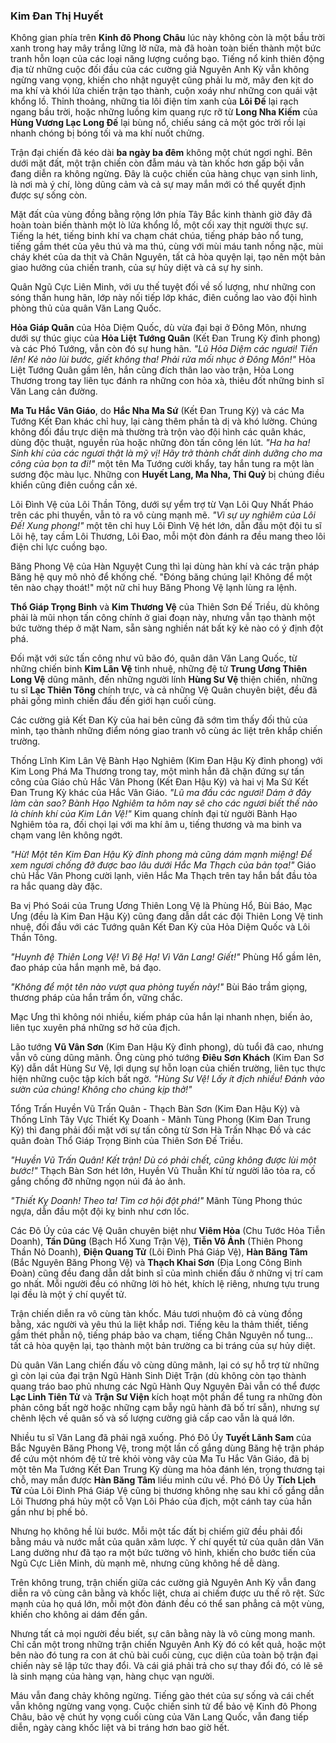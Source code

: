 ### Kim Đan Thị Huyết

Không gian phía trên **Kinh đô Phong Châu** lúc này không còn là một bầu trời xanh trong hay mây trắng lững lờ nữa, mà đã hoàn toàn biến thành một bức tranh hỗn loạn của các loại năng lượng cuồng bạo. Tiếng nổ kinh thiên động địa từ những cuộc đối đầu của các cường giả Nguyên Anh Kỳ vẫn không ngừng vang vọng, khiến cho nhật nguyệt cũng phải lu mờ, mây đen kịt do ma khí và khói lửa chiến trận tạo thành, cuộn xoáy như những con quái vật khổng lồ. Thỉnh thoảng, những tia lôi điện tím xanh của **Lôi Đế** lại rạch ngang bầu trời, hoặc những luồng kim quang rực rỡ từ **Long Nha Kiếm** của **Hùng Vương Lạc Long Đế** lại bùng nổ, chiếu sáng cả một góc trời rồi lại nhanh chóng bị bóng tối và ma khí nuốt chửng.

Trận đại chiến đã kéo dài **ba ngày ba đêm** không một chút ngơi nghỉ. Bên dưới mặt đất, một trận chiến còn đẫm máu và tàn khốc hơn gấp bội vẫn đang diễn ra không ngừng. Đây là cuộc chiến của hàng chục vạn sinh linh, là nơi mà ý chí, lòng dũng cảm và cả sự may mắn mới có thể quyết định được sự sống còn.

Mặt đất của vùng đồng bằng rộng lớn phía Tây Bắc kinh thành giờ đây đã hoàn toàn biến thành một lò lửa khổng lồ, một cối xay thịt người thực sự. Tiếng la hét, tiếng binh khí va chạm chát chúa, tiếng pháp bảo nổ tung, tiếng gầm thét của yêu thú và ma thú, cùng với mùi máu tanh nồng nặc, mùi cháy khét của da thịt và Chân Nguyên, tất cả hòa quyện lại, tạo nên một bản giao hưởng của chiến tranh, của sự hủy diệt và cả sự hy sinh.

Quân Ngũ Cực Liên Minh, với ưu thế tuyệt đối về số lượng, như những con sóng thần hung hãn, lớp này nối tiếp lớp khác, điên cuồng lao vào đội hình phòng thủ của quân Văn Lang Quốc.

**Hỏa Giáp Quân** của Hỏa Diệm Quốc, dù vừa đại bại ở Đông Môn, nhưng dưới sự thúc giục của **Hỏa Liệt Tướng Quân** (Kết Đan Trung Kỳ đỉnh phong) và các Phó Tướng, vẫn còn đó sự hung hãn. _"Lũ Hỏa Diệm các ngươi! Tiến lên! Kẻ nào lùi bước, giết không tha! Phải rửa mối nhục ở Đông Môn!"_ Hỏa Liệt Tướng Quân gầm lên, hắn cũng đích thân lao vào trận, Hỏa Long Thương trong tay liên tục đánh ra những con hỏa xà, thiêu đốt những binh sĩ Văn Lang cản đường.

**Ma Tu Hắc Vân Giáo**, do **Hắc Nha Ma Sứ** (Kết Đan Trung Kỳ) và các Ma Tướng Kết Đan khác chỉ huy, lại càng thêm phần tà dị và khó lường. Chúng không đối đầu trực diện mà thường trà trộn vào đội hình các quân khác, dùng độc thuật, nguyền rủa hoặc những đòn tấn công lén lút. _"Ha ha ha! Sinh khí của các ngươi thật là mỹ vị! Hãy trở thành chất dinh dưỡng cho ma công của bọn ta đi!"_ một tên Ma Tướng cười khẩy, tay hắn tung ra một làn sương độc màu lục. Những con **Huyết Lang, Ma Nha, Thi Quỷ** bị chúng điều khiển cũng điên cuồng cắn xé.

Lôi Đình Vệ của Lôi Thần Tông, dưới sự yểm trợ từ Vạn Lôi Quy Nhất Pháo trên các phi thuyền, vẫn tỏ ra vô cùng mạnh mẽ. _"Vì sự uy nghiêm của Lôi Đế! Xung phong!"_ một tên chỉ huy Lôi Đình Vệ hét lớn, dẫn đầu một đội tu sĩ Lôi hệ, tay cầm Lôi Thương, Lôi Đao, mỗi một đòn đánh ra đều mang theo lôi điện chi lực cuồng bạo.

Băng Phong Vệ của Hàn Nguyệt Cung thì lại dùng hàn khí và các trận pháp Băng hệ quy mô nhỏ để khống chế. "Đóng băng chúng lại! Không để một tên nào chạy thoát!" một nữ chỉ huy Băng Phong Vệ lạnh lùng ra lệnh.

**Thổ Giáp Trọng Binh** và **Kim Thương Vệ** của Thiên Sơn Đế Triều, dù không phải là mũi nhọn tấn công chính ở giai đoạn này, nhưng vẫn tạo thành một bức tường thép ở mặt Nam, sẵn sàng nghiền nát bất kỳ kẻ nào có ý định đột phá.

Đối mặt với sức tấn công như vũ bão đó, quân dân Văn Lang Quốc, từ những chiến binh **Kim Lân Vệ** tinh nhuệ, những đệ tử **Trung Ương Thiên Long Vệ** dũng mãnh, đến những người lính **Hùng Sư Vệ** thiện chiến, những tu sĩ **Lạc Thiên Tông** chính trực, và cả những Vệ Quân chuyên biệt, đều đã phải gồng mình chiến đấu đến giới hạn cuối cùng.

Các cường giả Kết Đan Kỳ của hai bên cũng đã sớm tìm thấy đối thủ của mình, tạo thành những điểm nóng giao tranh vô cùng ác liệt trên khắp chiến trường.

Thống Lĩnh Kim Lân Vệ Bành Hạo Nghiêm (Kim Đan Hậu Kỳ đỉnh phong) với Kim Long Phá Ma Thương trong tay, một mình hắn đã chặn đứng sự tấn công của Giáo chủ Hắc Vân Phong (Kết Đan Hậu Kỳ) và hai vị Ma Sứ Kết Đan Trung Kỳ khác của Hắc Vân Giáo. _"Lũ ma đầu các ngươi! Dám ở đây làm càn sao? Bành Hạo Nghiêm ta hôm nay sẽ cho các ngươi biết thế nào là chính khí của Kim Lân Vệ!"_ Kim quang chính đại từ người Bành Hạo Nghiêm tỏa ra, đối chọi lại với ma khí âm u, tiếng thương và ma binh va chạm vang lên không ngớt.

_"Hừ! Một tên Kim Đan Hậu Kỳ đỉnh phong mà cũng dám mạnh miệng! Để xem ngươi chống đỡ được bao lâu dưới Hắc Ma Thạch của bản tọa!"_ Giáo chủ Hắc Vân Phong cười lạnh, viên Hắc Ma Thạch trên tay hắn bắt đầu tỏa ra hắc quang dày đặc.

Ba vị Phó Soái của Trung Ương Thiên Long Vệ là Phùng Hổ, Bùi Báo, Mạc Ưng (đều là Kim Đan Hậu Kỳ) cũng đang dẫn dắt các đội Thiên Long Vệ tinh nhuệ, đối đầu với các Tướng quân Kết Đan Kỳ của Hỏa Diệm Quốc và Lôi Thần Tông. 

_"Huynh đệ Thiên Long Vệ! Vì Bệ Hạ! Vì Văn Lang! Giết!"_ Phùng Hổ gầm lên, đao pháp của hắn mạnh mẽ, bá đạo.

_"Không để một tên nào vượt qua phòng tuyến này!"_ Bùi Báo trầm giọng, thương pháp của hắn trầm ổn, vững chắc.

Mạc Ưng thì không nói nhiều, kiếm pháp của hắn lại nhanh nhẹn, biến ảo, liên tục xuyên phá những sơ hở của địch.

Lão tướng **Vũ Vân Sơn** (Kim Đan Hậu Kỳ đỉnh phong), dù tuổi đã cao, nhưng vẫn vô cùng dũng mãnh. Ông cùng phó tướng **Điêu Sơn Khách** (Kim Đan Sơ Kỳ) dẫn dắt Hùng Sư Vệ, lợi dụng sự hỗn loạn của chiến trường, liên tục thực hiện những cuộc tập kích bất ngờ. _"Hùng Sư Vệ! Lấy ít địch nhiều! Đánh vào sườn của chúng! Không cho chúng kịp thở!"_

Tổng Trấn Huyền Vũ Trấn Quân - Thạch Bàn Sơn (Kim Đan Hậu Kỳ) và Thống Lĩnh Tây Vực Thiết Kỵ Doanh - Mãnh Tùng Phong (Kim Đan Trung Kỳ) thì đang phải đối mặt với sự tấn công từ Sơn Hà Trấn Nhạc Đồ và các quân đoàn Thổ Giáp Trọng Binh của Thiên Sơn Đế Triều. 

_"Huyền Vũ Trấn Quân! Kết trận! Dù có phải chết, cũng không được lùi một bước!"_ Thạch Bàn Sơn hét lớn, Huyền Vũ Thuẫn Khí từ người lão tỏa ra, cố gắng chống đỡ những ngọn núi đá ảo ảnh.

_"Thiết Kỵ Doanh! Theo ta! Tìm cơ hội đột phá!"_ Mãnh Tùng Phong thúc ngựa, dẫn đầu một đội kỵ binh như cơn lốc.

Các Đô Úy của các Vệ Quân chuyên biệt như **Viêm Hỏa** (Chu Tước Hỏa Tiễn Doanh), **Tần Dũng** (Bạch Hổ Xung Trận Vệ), **Tiễn Vô Ảnh** (Thiên Phong Thần Nỏ Doanh), **Điện Quang Tử** (Lôi Đình Phá Giáp Vệ), **Hàn Băng Tâm** (Bắc Nguyên Băng Phong Vệ) và **Thạch Khai Sơn** (Địa Long Công Binh Đoàn) cũng đều đang dẫn dắt binh sĩ của mình chiến đấu ở những vị trí cam go nhất. Mỗi người đều có những lời hò hét, khích lệ riêng, nhưng tựu trung lại đều là một ý chí quyết tử.

Trận chiến diễn ra vô cùng tàn khốc. Máu tươi nhuộm đỏ cả vùng đồng bằng, xác người và yêu thú la liệt khắp nơi. Tiếng kêu la thảm thiết, tiếng gầm thét phẫn nộ, tiếng pháp bảo va chạm, tiếng Chân Nguyên nổ tung... tất cả hòa quyện lại, tạo thành một bản trường ca bi tráng của sự hủy diệt.

Dù quân Văn Lang chiến đấu vô cùng dũng mãnh, lại có sự hỗ trợ từ những gì còn lại của đại trận Ngũ Hành Sinh Diệt Trận (dù không còn tạo thành quang tráo bao phủ nhưng các Ngũ Hành Quy Nguyên Đài vẫn có thể được **Lạc Linh Tiên Tử** và **Trận Sư Viện** kích hoạt một phần để tung ra những đòn phản công bất ngờ hoặc những cạm bẫy ngũ hành đã bố trí sẵn), nhưng sự chênh lệch về quân số và số lượng cường giả cấp cao vẫn là quá lớn.

Nhiều tu sĩ Văn Lang đã phải ngã xuống. Phó Đô Úy **Tuyết Lãnh Sam** của Bắc Nguyên Băng Phong Vệ, trong một lần cố gắng dùng Băng hệ trận pháp để cứu một nhóm đệ tử trẻ khỏi vòng vây của Ma Tu Hắc Vân Giáo, đã bị một tên Ma Tướng Kết Đan Trung Kỳ dùng ma hỏa đánh lén, trọng thương tại chỗ, may mắn được **Hàn Băng Tâm** liều mình cứu về. Phó Đô Úy **Tích Lịch Tử** của Lôi Đình Phá Giáp Vệ cũng bị thương không nhẹ sau khi cố gắng dẫn Lôi Thương phá hủy một cỗ Vạn Lôi Pháo của địch, một cánh tay của hắn gần như bị phế bỏ.

Nhưng họ không hề lùi bước. Mỗi một tấc đất bị chiếm giữ đều phải đổi bằng máu và nước mắt của quân xâm lược. Ý chí quyết tử của quân dân Văn Lang dường như đã tạo ra một bức tường vô hình, khiến cho bước tiến của Ngũ Cực Liên Minh, dù mạnh mẽ, nhưng cũng không hề dễ dàng.

Trên không trung, trận chiến giữa các cường giả Nguyên Anh Kỳ vẫn đang diễn ra vô cùng cân bằng và khốc liệt, chưa ai chiếm được ưu thế rõ rệt. Sức mạnh của họ quá lớn, mỗi một đòn đánh đều có thể san phẳng cả một vùng, khiến cho không ai dám đến gần.

Nhưng tất cả mọi người đều biết, sự cân bằng này là vô cùng mong manh. Chỉ cần một trong những trận chiến Nguyên Anh Kỳ đó có kết quả, hoặc một bên nào đó tung ra con át chủ bài cuối cùng, cục diện của toàn bộ trận đại chiến này sẽ lập tức thay đổi. Và cái giá phải trả cho sự thay đổi đó, có lẽ sẽ là sinh mạng của hàng vạn, hàng chục vạn người.

Máu vẫn đang chảy không ngừng. Tiếng gào thét của sự sống và cái chết vẫn không ngừng vang vọng. Cuộc chiến sinh tử để bảo vệ Kinh đô Phong Châu, bảo vệ chút hy vọng cuối cùng của Văn Lang Quốc, vẫn đang tiếp diễn, ngày càng khốc liệt và bi tráng hơn bao giờ hết.
